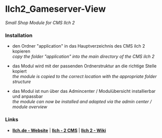 # Ilch2_Gameserver-View
_Small Shop Module for CMS Ilch 2_

### Installation
- den Ordner "application" in das Hauptverzeichnis des CMS ilch 2 kopieren
<br>_copy the folder "application" into the main directory of the CMS ilch 2_

- das Modul wird mit der passenden Ordnerstruktur an die richtige Stelle kopiert
<br>_the module is copied to the correct location with the appropriate folder structure_

- das Modul ist nun über das Admincenter / Modulübersicht installierbar und anpassbar
<br>_the module can now be installed and adapted via the admin center / module overview_

### Links
- **[Ilch.de - Website](https://www.ilch.de)**  |  **[Ilch - 2 CMS](https://github.com/IlchCMS/Ilch-2.0/releases/latest)**  |  **[Ilch 2 - Wiki](https://github.com/IlchCMS/Ilch-2.0/wiki)**
